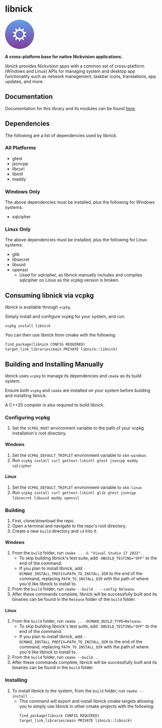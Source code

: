 # libnick

<img width='96' height='96' alt='Logo' src='resources/libnick-r.svg'/>

**A cross-platform base for native Nickvision applications.**

libnick provides Nickvision apps with a common set of cross-platform (Windows and Linux) APIs for managing system and desktop app functionality such as network management, taskbar icons, translations, app updates, and more.

## Documentation

Documentation for this library and its modules can be found [here](/docs).

## Dependencies
The following are a list of dependencies used by libnick. 

### All Platforms
- gtest
- jsoncpp
- libcurl
- libintl
- maddy

### Windows Only
The above dependencies must be installed, plus the following for Windows systems:
- sqlcipher

### Linux Only
The above dependencies must be installed, plus the following for Linux systems:
- glib
- libsecret
- libuuid
- openssl
    - Used for sqlcipher, as libnick manually includes and compiles sqlcipher on Linux as the vcpkg version is broken.

## Consuming libnick via vcpkg
libnick is available through `vcpkg`. 

Simply install and configure vcpkg for your system, and run:
```
vcpkg install libnick
```
You can then use libnick from cmake with the following:
```
find_package(libnick CONFIG REQUIRED)
target_link_libraries(main PRIVATE libnick::libnick)
```

## Building and Installing Manually
libnick uses `vcpkg` to manage its dependencies and `cmake` as its build system.

Ensure both `vcpkg` and `cmake` are installed on your system before building and installing libnick.

A C++20 compiler is also required to build libnick.

### Configuring vcpkg
1. Set the `VCPKG_ROOT` environment variable to the path of your vcpkg installation's root directory.
#### Windows
1. Set the `VCPKG_DEFAULT_TRIPLET` environment variable to `x64-windows`
1. Run `vcpkg install curl gettext-libintl gtest jsoncpp maddy sqlcipher`
#### Linux
1. Set the `VCPKG_DEFAULT_TRIPLET` environment variable to `x64-linux`
1. Run `vcpkg install curl gettext-libintl glib gtest jsoncpp libsecret libuuid maddy openssl`

### Building
1. First, clone/download the repo.
1. Open a terminal and navigate to the repo's root directory.
1. Create a new `build` directory and `cd` into it. 
#### Windows
1. From the `build` folder, run `cmake .. -G "Visual Studio 17 2022"`.
    - To skip building libnick's test suite, add `-DBUILD_TESTING="OFF"` to the end of the command.
    - If you plan to install libnick, add `-DCMAKE_INSTALL_PREFIX=PATH_TO_INSTALL_DIR` to the end of the command, replacing `PATH_TO_INSTALL_DIR` with the path of where you'd like libnick to install to.
1. From the `build` folder, run `cmake --build . --config Release`.
1. After these commands complete, libnick will be successfully built and its binaries can be found in the `Release` folder of the `build` folder.
#### Linux
1. From the `build` folder, run `cmake .. -DCMAKE_BUILD_TYPE=Release`.
    - To skip building libnick's test suite, add `-DBUILD_TESTING="OFF"` to the end of the command.
    - If you plan to install libnick, add `-DCMAKE_INSTALL_PREFIX=PATH_TO_INSTALL_DIR` to the end of the command, replacing `PATH_TO_INSTALL_DIR` with the path of where you'd like libnick to install to.
1. From the `build` folder, run `cmake --build .`.
1. After these commands complete, libnick will be successfully built and its binaries can be found in the `build` folder.

### Installing
1. To install libnick to the system, from the `build` folder, run `cmake --install .`.
    - This command will export and install libnick cmake targets allowing you to simply use libnick in other cmake projects with the following:
        ```
        find_package(libnick CONFIG REQUIRED)
        target_link_libraries(main PRIVATE libnick::libnick)
        ```
